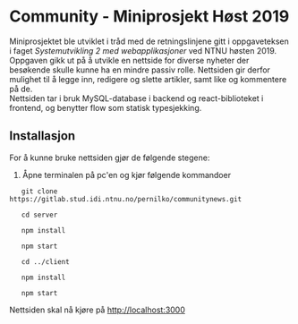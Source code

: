 # Community - Miniprosjekt Høst 2019

Miniprosjektet ble utviklet i tråd med de retningslinjene gitt i oppgaveteksen i faget *Systemutvikling 2 med webapplikasjoner* ved NTNU høsten 2019. 
Oppgaven gikk ut på å utvikle en nettside for diverse nyheter der besøkende skulle kunne ha en mindre passiv rolle.
Nettsiden gir derfor mulighet til å legge inn, redigere og slette artikler, samt like og kommentere på de.  
Nettsiden tar i bruk MySQL-database i backend og react-biblioteket i frontend, og benytter flow som statisk typesjekking.

## Installasjon
For å kunne bruke nettsiden gjør de følgende stegene:

1. Åpne terminalen på pc'en og kjør følgende kommandoer
    
 ```
    git clone https://gitlab.stud.idi.ntnu.no/pernilko/communitynews.git

    cd server
    
    npm install

    npm start
    
    cd ../client
    
    npm install
    
    npm start
```

Nettsiden skal nå kjøre på  [http://localhost:3000](http://localhost:3000)



    

    